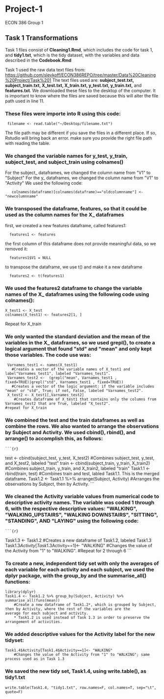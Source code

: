 # Project-1
ECON 386 Group 1 

## Task 1 Transformations
Task 1 files consist of __Cleaning1.Rmd__, which includes the code for task 1, and __tidy1.txt__, which is the tidy dataset, with the variables and data described in the __Codebook.Rmd__

Task 1 used the raw data text files from: https://github.com/slevkoff/ECON386REPO/tree/master/Data%20Cleaning%20Project/Task%201
  The text files used are: __subject_test.txt, subject_train.txt, X_test.txt, X_train.txt, y_test.txt, y_train.txt,__ and __features.txt__.
  We downloaded these files to the desktop of the computer. It is important to know where the files are saved because this will alter the   file path used in line 11.

### These files were importe into R using this code:
 ```{r} 
  filename <- read.table("~/Desktop/filename.txt")
```
  The file path may be different if you save the files in a different place. If so, Rstudio will bring back an error.     make sure you provide the right file path with reading the table.

### We changed the variable names for y_test, y_train, subject_test, and subject_train using colnames()
 For the subject_ dataframes, we changed the column name from "V1" to "Subject"
  For the y_ dataframes, we changed the column name from "V1" to "Activity"
    We used the following code:
 ```{r} 
    colnames(dataframe)[colnames(dataframe)=="oldcolumnname"] <- "newcolumnname"
```  
### We transposed the dataframe, features, so that it could be used as the column names for the X_ dataframes
  
  first, we created a new features dataframe, called features1:
  ```{r}
    features1 <- features
  ```
  the first column of this dataframe does not provide meaningful data, so we removed it:
  ```{r}
    features1$V1 = NULL
  ```
  to transpose the dataframe, we use t() and make it a new dataframe
  ```{r}
    features2 <- t(features1)
 ```
    
### We used the features2 dataframe to change the variable names of the X_ dataframes using the following code using colnames():
   ```{r} 
  X_test1 <- X_test 
  colnames(X_test1) <- features2[1, ]
  ```
  Repeat for X_train

### We only wanted the standard deviation and the mean of the variables in the X_ dataframes, so we used grepl(), to create a logical argument that found "std" and "mean" and only kept those variables. The code use was:
 ```{r} 
  Varnames_test1 <- names(X_test1) 
    #Creates a vector of the variable names of X_test1 and label"Varnames_test1", labeled "Varnames_test1".
  Varnames_test2 <-  (grepl("mean", Varnames_test1 , fixed=TRUE)|grepl("std", Varnames_test1 , fixed=TRUE)) 
    #Creates a vector of the logic argument: if the variable includes "mean" or "std", True; if not, False, labeled "Varnames_test2".
  X_test2 <- X_test1[,Varnames_test2] 
     #Creates dataframe of X_test1 that contains only the columns from Varnames_test2 that are True, labeled "X_test2".
 #repeat for X_train
  ```
    
### We combined the test and the train dataframes as well as combine the rows. We also wanted to arrange the observations by Subject and Activity. We used cbind(), rbind(), and arrange() to accomplish this, as follows: 
    ```{r} 
   test <- cbind(subject_test, y_test, X_test2) 
      #Combines subject_test, y_test, and X_test2, labeled "test"
   train <- cbind(subject_train, y_train, X_train2)
      #Combines subject_train, y_train, and X_train2, labeled "train"
   Task1.1 <- rbind(train, test) 
      #Combines train and test, labled Task1.1. This is the merged dataframe.
    Task1.2 <- Task1.1 %>% arrange(Subject, Activity) 
      #Arranges the observations by Subject, then by Activity.
    ```

### We cleaned the Activity variable values from numerical code to descriptive activity names. The variable was coded 1 through 6, with the respective descriptive values: "WALKING", "WALKING_UPSTAIRS", "WALKING DOWNSTAIRS", "SITTING", "STANDING", AND "LAYING" using the following code:
    ```{r} 
   Task1.3 <- Task1.2 #Creates a new dataframe of Task1.2, labeled Task1.3
    Task1.3$Activity[Task1.3$Activity==1]<- "WALKING" 
      #Changes the value of the Activity from "1" to "WALKING".
      #Repeat for 2 through 6
    ```
    
### To create a new, independent tidy set with only the averages of each variable for each activity and each subject, we used the dplyr package, with the group_by and the summarise_all() functions:
    library(dplyr)
    Task1.4 <- Task1.2 %>% group_by(Subject, Activity) %>% summarise_all(funs(mean)) 
        #Create a new dataframe of Task1.2*, which is grouped by Subject, then by Activity, where the rest of the variables are the               average for each subject and activity.
        * Task1.2 is used instead of Task 1.3 in order to preserve the arrangement of activities.
### We added descriptive values for the Activity label for the new tidyset:
  ```{r} 
  Task1.4$Activity[Task1.4$Activity==1]<- "WALKING" 
      #Changes the value of the Activity from "1" to "WALKING"; same process used as in Task 1.3
  ```
### We saved the new tidy set, __Task1.4__, using write.table(), as __tidy1.txt__
    write.table(Task1.4, "tidy1.txt", row.names=F, col.names=T, sep="\t", quote=F) 
